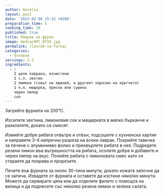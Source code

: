 ```yaml
---
author: Aurelia
layout: post
date: '2022-02-08 15:32 +0200'
preparation_time: 5
cooking_time: 30
published: true
title: Лаврак на фурна
image: media/APC_0715.jpg
permalink: /lavrak-na-furna/
categories:
  - Основни
servings: 2-3
ingredients:
  - |
    2 цели лаврака, изчистени
    2 с.л. зехтин
    2 лимона (сокът на единия, а другият нарязан на кръгчета)
    1 ч.л. мащерка, прясна или сушена
    черен пипер
    сол 
---
```

Загрейте фурната на 200°C. 

Изсипете зехтина, лимоновия сок и мащерката в малко бърканче и разклатете, докато се смесят. 

Измийте добре рибата отвътре и отвън, подсушете с кухненска хартия и направете 3-4 напречни разреза на всеки лаврак. 
Покрийте тавичка за печене с алуминиево фолио и прехвърлете рибата в нея.
Подредете резени лимон във вътрешността на рибата, осолете добре и добавете и черен пипер на вкус. Полейте рибата с лимоновата смес като се стараете да покрива и прорезите.

Печете във фурната за около 30-тина минути, докато кожата започне да се запича.
Извадете от фурната и оставете да изстине няколко минути.
Можете да сервирате цяла или да отделите филето с помощта на вилица и да поднесете със няколко резена лимон и зелена салата.
